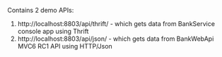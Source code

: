 Contains 2 demo APIs:

1. http://localhost:8803/api/thrift/ - which gets data from BankService console app using Thrift 
2. http://localhost:8803/api/json/ - which gets data from BankWebApi MVC6 RC1 API using HTTP/Json
